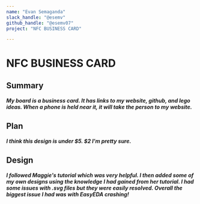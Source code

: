 ```yaml
---
name: "Evan Semaganda"
slack_handle: "@esemv"
github_handle: "@esemv07"
project: "NFC BUSINESS CARD"

---
```


# NFC BUSINESS CARD
## Summary
##### My board is a business card. It has links to my website, github, and lego ideas. When a phone is held near it, it will take the person to my website.

## Plan
##### I think this design is under $5. $2 I'm pretty sure.

## Design
##### I followed Maggie's tutorial which was very helpful. I then added some of my own designs using the knowledge I had gained from her tutorial. I had some issues with .svg files but they were easily resolved. Overall the biggest issue I had was with EasyEDA crashing!
